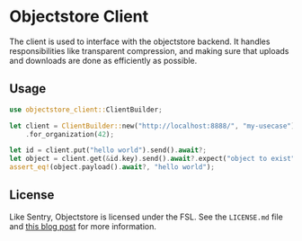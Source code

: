 # Objectstore Client

The client is used to interface with the objectstore backend. It handles
responsibilities like transparent compression, and making sure that uploads and
downloads are done as efficiently as possible.

## Usage

```rust
use objectstore_client::ClientBuilder;

let client = ClientBuilder::new("http://localhost:8888/", "my-usecase")?
    .for_organization(42);

let id = client.put("hello world").send().await?;
let object = client.get(&id.key).send().await?.expect("object to exist");
assert_eq!(object.payload().await?, "hello world");
```

## License

Like Sentry, Objectstore is licensed under the FSL. See the `LICENSE.md` file
and [this blog post](https://blog.sentry.io/introducing-the-functional-source-license-freedom-without-free-riding/)
for more information.
